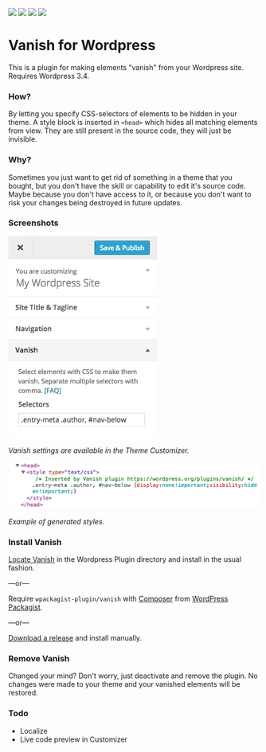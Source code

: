 ![](https://img.shields.io/wordpress/v/vanish.svg)
![](https://img.shields.io/wordpress/plugin/v/vanish.svg)
![](https://img.shields.io/wordpress/plugin/r/vanish.svg)
![](https://img.shields.io/wordpress/plugin/dt/vanish.svg)

# Vanish for Wordpress

This is a plugin for making elements "vanish" from your Wordpress site. Requires Wordpress 3.4.

### How?

By letting you specify CSS-selectors of elements to be hidden in your theme. A style block is inserted in `<head>` which hides all matching elements from view. They are still present in the source code, they will just be invisible.

### Why?

Sometimes you just want to get rid of something in a theme that you bought, but you don't have the skill or capability to edit it's source code. Maybe because you don't have access to it, or because you don't want to risk your changes being destroyed in future updates.

### Screenshots

![](https://github.com/frebro/wp-vanish/blob/master/assets/screenshot-1.png)

_Vanish settings are available in the Theme Customizer._

![](https://github.com/frebro/wp-vanish/blob/master/assets/screenshot-2.png)

_Example of generated styles._

### Install Vanish

[Locate Vanish](https://wordpress.org/plugins/vanish/) in the Wordpress Plugin directory and install in the usual fashion.

—or—

Require `wpackagist-plugin/vanish` with [Composer](https://getcomposer.org/) from [WordPress Packagist](http://wpackagist.org/).

—or—

[Download a release](https://github.com/frebro/wp-vanish/releases) and install manually.

### Remove Vanish

Changed your mind? Don't worry, just deactivate and remove the plugin. No changes were made to your theme and your vanished elements will be restored.

### Todo

- Localize
- Live code preview in Customizer
